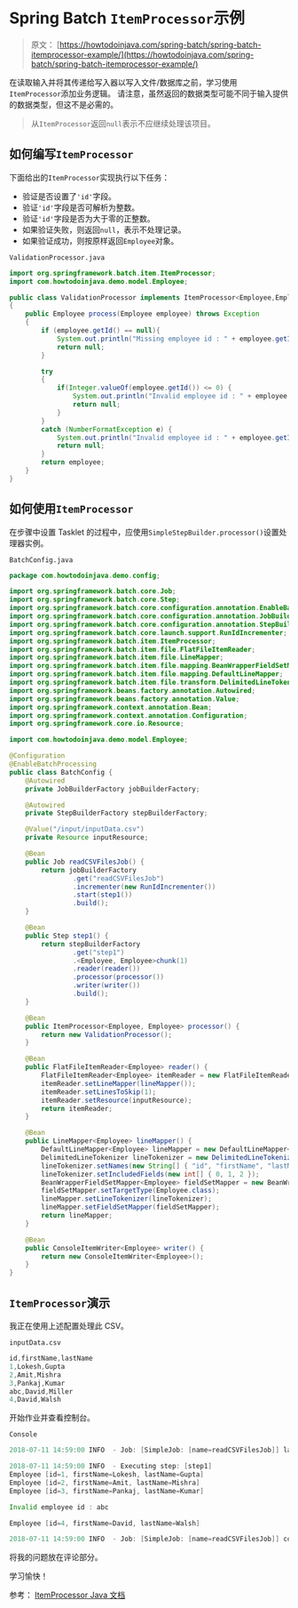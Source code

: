 # Spring Batch `ItemProcessor`示例

> 原文： [https://howtodoinjava.com/spring-batch/spring-batch-itemprocessor-example/](https://howtodoinjava.com/spring-batch/spring-batch-itemprocessor-example/)

在读取输入并将其传递给写入器以写入文件/数据库之前，学习使用`ItemProcessor`添加业务逻辑。 请注意，虽然返回的数据类型可能不同于输入提供的数据类型，但这不是必需的。

> 从`ItemProcessor`返回`null`表示不应继续处理该项目。

## 如何编写`ItemProcessor`

下面给出的`ItemProcessor`实现执行以下任务：

*   验证是否设置了`'id'`字段。
*   验证`'id'`字段是否可解析为整数。
*   验证`'id'`字段是否为大于零的正整数。
*   如果验证失败，则返回`null`，表示不处理记录。
*   如果验证成功，则按原样返回`Employee`对象。

`ValidationProcessor.java`

```java
import org.springframework.batch.item.ItemProcessor;
import com.howtodoinjava.demo.model.Employee;

public class ValidationProcessor implements ItemProcessor<Employee,Employee> 
{
	public Employee process(Employee employee) throws Exception 
	{
		if (employee.getId() == null){
			System.out.println("Missing employee id : " + employee.getId());
			return null;
		} 

		try 
		{
			if(Integer.valueOf(employee.getId()) <= 0) {
				System.out.println("Invalid employee id : " + employee.getId());
				return null;
			}
		}
		catch (NumberFormatException e) {
			System.out.println("Invalid employee id : " + employee.getId());
			return null;
		}
		return employee;
	}
}

```

## 如何使用`ItemProcessor`

在步骤中设置 Tasklet 的过程中，应使用`SimpleStepBuilder.processor()`设置处理器实例。

`BatchConfig.java`

```java
package com.howtodoinjava.demo.config;

import org.springframework.batch.core.Job;
import org.springframework.batch.core.Step;
import org.springframework.batch.core.configuration.annotation.EnableBatchProcessing;
import org.springframework.batch.core.configuration.annotation.JobBuilderFactory;
import org.springframework.batch.core.configuration.annotation.StepBuilderFactory;
import org.springframework.batch.core.launch.support.RunIdIncrementer;
import org.springframework.batch.item.ItemProcessor;
import org.springframework.batch.item.file.FlatFileItemReader;
import org.springframework.batch.item.file.LineMapper;
import org.springframework.batch.item.file.mapping.BeanWrapperFieldSetMapper;
import org.springframework.batch.item.file.mapping.DefaultLineMapper;
import org.springframework.batch.item.file.transform.DelimitedLineTokenizer;
import org.springframework.beans.factory.annotation.Autowired;
import org.springframework.beans.factory.annotation.Value;
import org.springframework.context.annotation.Bean;
import org.springframework.context.annotation.Configuration;
import org.springframework.core.io.Resource;

import com.howtodoinjava.demo.model.Employee;

@Configuration
@EnableBatchProcessing
public class BatchConfig {
	@Autowired
	private JobBuilderFactory jobBuilderFactory;

	@Autowired
	private StepBuilderFactory stepBuilderFactory;

	@Value("/input/inputData.csv")
	private Resource inputResource;

	@Bean
	public Job readCSVFilesJob() {
		return jobBuilderFactory
				.get("readCSVFilesJob")
				.incrementer(new RunIdIncrementer())
				.start(step1())
				.build();
	}

	@Bean
	public Step step1() {
		return stepBuilderFactory
				.get("step1")
				.<Employee, Employee>chunk(1)
				.reader(reader())
				.processor(processor())
				.writer(writer())
				.build();
	}

	@Bean
	public ItemProcessor<Employee, Employee> processor() {
		return new ValidationProcessor();
	}

	@Bean
	public FlatFileItemReader<Employee> reader() {
		FlatFileItemReader<Employee> itemReader = new FlatFileItemReader<Employee>();
		itemReader.setLineMapper(lineMapper());
		itemReader.setLinesToSkip(1);
		itemReader.setResource(inputResource);
		return itemReader;
	}

	@Bean
	public LineMapper<Employee> lineMapper() {
		DefaultLineMapper<Employee> lineMapper = new DefaultLineMapper<Employee>();
		DelimitedLineTokenizer lineTokenizer = new DelimitedLineTokenizer();
		lineTokenizer.setNames(new String[] { "id", "firstName", "lastName" });
		lineTokenizer.setIncludedFields(new int[] { 0, 1, 2 });
		BeanWrapperFieldSetMapper<Employee> fieldSetMapper = new BeanWrapperFieldSetMapper<Employee>();
		fieldSetMapper.setTargetType(Employee.class);
		lineMapper.setLineTokenizer(lineTokenizer);
		lineMapper.setFieldSetMapper(fieldSetMapper);
		return lineMapper;
	}

	@Bean
	public ConsoleItemWriter<Employee> writer() {
		return new ConsoleItemWriter<Employee>();
	}
}

```

## `ItemProcessor`演示

我正在使用上述配置处理此 CSV。

`inputData.csv`

```java
id,firstName,lastName
1,Lokesh,Gupta
2,Amit,Mishra
3,Pankaj,Kumar
abc,David,Miller
4,David,Walsh

```

开始作业并查看控制台。

`Console`

```java
2018-07-11 14:59:00 INFO  - Job: [SimpleJob: [name=readCSVFilesJob]] launched with the following parameters: [{JobID=1531301340005}]

2018-07-11 14:59:00 INFO  - Executing step: [step1]
Employee [id=1, firstName=Lokesh, lastName=Gupta]
Employee [id=2, firstName=Amit, lastName=Mishra]
Employee [id=3, firstName=Pankaj, lastName=Kumar]

Invalid employee id : abc

Employee [id=4, firstName=David, lastName=Walsh]

2018-07-11 14:59:00 INFO  - Job: [SimpleJob: [name=readCSVFilesJob]] completed with the following parameters: [{JobID=1531301340005}] and the following status: [COMPLETED]

```

将我的问题放在评论部分。

学习愉快！

参考： [ItemProcessor Java 文档](https://docs.spring.io/spring-batch/4.0.x/api/org/springframework/batch/item/ItemProcessor.html)